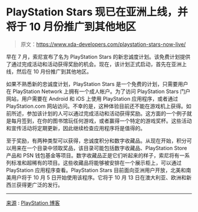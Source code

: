# PlayStation Stars 现已在亚洲上线，并将于 10 月份推广到其他地区

> 原文：<https://www.xda-developers.com/playstation-stars-now-live/>

早在 7 月，索尼宣布了名为 PlayStation Stars 的新忠诚度计划。该免费计划提供了通过完成活动和活动获得奖励的机会。现在，该计划正式启动，首先在亚洲上线，然后在 10 月份推广到其他地区。

如果不熟悉新的忠诚度计划，PlayStation Stars 是一个免费的计划，只需要用户在 PlayStation Network 上拥有一个成人帐户。为了访问 PlayStation Stars 门户网站，用户需要在 Android 和 iOS 上使用 PlayStation 应用程序，或者通过 PlayStation.com 网站访问。不幸的是，这种体验目前还不能在游戏机上获得。如前所述，参加该计划的人可以通过完成活动和活动获得奖励。这方面的一个例子就是每月签到，在你的图书馆玩任何游戏，或者赢得一个特定的游戏奖杯。这些活动和宣传活动将定期更新，因此继续检查应用程序将是值得的。

至于奖励，有两种类型可以获得，忠诚度积分和数字收藏品。从现在开始，积分可以用来在一个目录中领取奖品，该目录可能包括数字收藏品、PlayStation Store 产品和 PSN 钱包基金等项目。数字收藏品正是它们听起来的样子，索尼将有一系列标准和超稀有的项目。这些收藏品将能够被安排在一个展示柜上，可以通过 PlayStation 应用程序查看。PlayStation Stars 目前面向亚洲用户开放，北美和南美用户将于 10 月 5 日开始使用该程序。它将于 10 月 13 日在澳大利亚、欧洲和新西兰获得更广泛的发行。

* * *

[来源](https://blog.playstation.com/2022/09/28/playstation-stars-launches-in-asia-today-with-additional-markets-coming-soon/) : [PlayStation 博客](https://blog.playstation.com/2022/09/28/playstation-stars-launches-in-asia-today-with-additional-markets-coming-soon/)